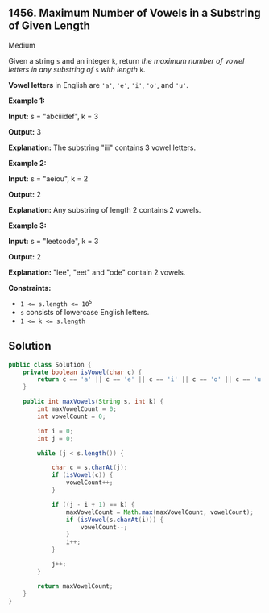## 1456\. Maximum Number of Vowels in a Substring of Given Length

Medium

Given a string `s` and an integer `k`, return _the maximum number of vowel letters in any substring of_ `s` _with length_ `k`.

**Vowel letters** in English are `'a'`, `'e'`, `'i'`, `'o'`, and `'u'`.

**Example 1:**

**Input:** s = "abciiidef", k = 3

**Output:** 3

**Explanation:** The substring "iii" contains 3 vowel letters.

**Example 2:**

**Input:** s = "aeiou", k = 2

**Output:** 2

**Explanation:** Any substring of length 2 contains 2 vowels.

**Example 3:**

**Input:** s = "leetcode", k = 3

**Output:** 2

**Explanation:** "lee", "eet" and "ode" contain 2 vowels.

**Constraints:**

*   <code>1 <= s.length <= 10<sup>5</sup></code>
*   `s` consists of lowercase English letters.
*   `1 <= k <= s.length`

## Solution

```java
public class Solution {
    private boolean isVowel(char c) {
        return c == 'a' || c == 'e' || c == 'i' || c == 'o' || c == 'u';
    }

    public int maxVowels(String s, int k) {
        int maxVowelCount = 0;
        int vowelCount = 0;

        int i = 0;
        int j = 0;

        while (j < s.length()) {

            char c = s.charAt(j);
            if (isVowel(c)) {
                vowelCount++;
            }

            if ((j - i + 1) == k) {
                maxVowelCount = Math.max(maxVowelCount, vowelCount);
                if (isVowel(s.charAt(i))) {
                    vowelCount--;
                }
                i++;
            }

            j++;
        }

        return maxVowelCount;
    }
}
```